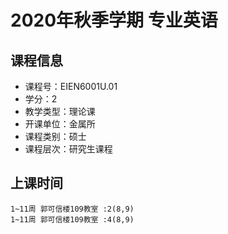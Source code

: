# 2020年秋季学期 专业英语 






## 课程信息

- 课程号：EIEN6001U.01
- 学分：2
- 教学类型：理论课
- 开课单位：金属所
- 课程类别：硕士
- 课程层次：研究生课程

## 上课时间

```
1~11周 郭可信楼109教室 :2(8,9)
1~11周 郭可信楼109教室 :4(8,9)
```

